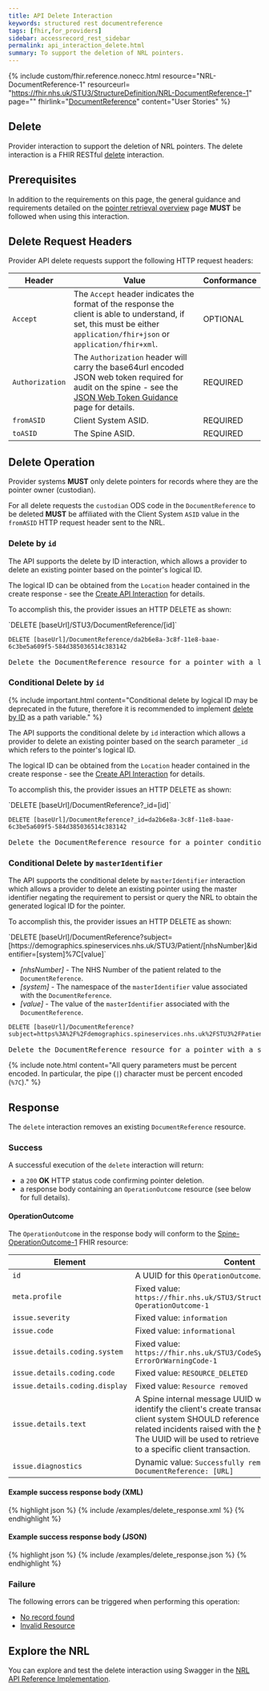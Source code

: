 ```yaml
---
title: API Delete Interaction
keywords: structured rest documentreference
tags: [fhir,for_providers]
sidebar: accessrecord_rest_sidebar
permalink: api_interaction_delete.html
summary: To support the deletion of NRL pointers.
---
```


{% include custom/fhir.reference.nonecc.html resource="NRL-DocumentReference-1" resourceurl= "https://fhir.nhs.uk/STU3/StructureDefinition/NRL-DocumentReference-1" page="" fhirlink="[DocumentReference](https://www.hl7.org/fhir/STU3/documentreference.html)" content="User Stories" %}

## Delete

Provider interaction to support the deletion of NRL pointers. The delete interaction is a FHIR RESTful [delete](https://www.hl7.org/fhir/STU3/http.html#delete) interaction.

## Prerequisites

In addition to the requirements on this page, the general guidance and requirements detailed on the [pointer retrieval overview](pointer_retrieval_overview.html) page **MUST** be followed when using this interaction.

## Delete Request Headers

Provider API delete requests support the following HTTP request headers:

| Header|Value|Conformance|
|-------|-----|-----------|
| `Accept` | The `Accept` header indicates the format of the response the client is able to understand, if set, this must be either `application/fhir+json` or `application/fhir+xml`. | OPTIONAL |
| `Authorization` | The `Authorization` header will carry the base64url encoded JSON web token required for audit on the spine - see the [JSON Web Token Guidance](guidance_jwt.html) page for details. | REQUIRED |
| `fromASID` | Client System ASID. | REQUIRED |
| `toASID` | The Spine ASID. | REQUIRED |

## Delete Operation

Provider systems **MUST** only delete pointers for records where they are the pointer owner (custodian).

For all delete requests the `custodian` ODS code in the `DocumentReference` to be deleted **MUST** be affiliated with the Client System `ASID` value in the `fromASID` HTTP request header sent to the NRL.

### Delete by `id`

The API supports the delete by ID interaction, which allows a provider to delete an existing pointer based on the pointer's logical ID.

The logical ID can be obtained from the `Location` header contained in the create response - see the [Create API Interaction](api_interaction_create.html#create-response) for details.

To accomplish this, the provider issues an HTTP DELETE as shown:

<div markdown="span" class="alert alert-success" role="alert">
`DELETE [baseUrl]/STU3/DocumentReference/[id]`
</div>

<div class="language-http highlighter-rouge">
<pre class="highlight"><code><span class="err">DELETE [baseUrl]/DocumentReference/da2b6e8a-3c8f-11e8-baae-6c3be5a609f5-584d385036514c383142
</span></code>
Delete the DocumentReference resource for a pointer with a logical id of 'da2b6e8a-3c8f-11e8-baae-6c3be5a609f5-584d385036514c383142'.</pre>
</div>

### Conditional Delete by `id`

{% include important.html content="Conditional delete by logical ID may be deprecated in the future, therefore it is recommended to implement [delete by ID](#delete-by-id) as a path variable." %}

The API supports the conditional delete by `id` interaction which allows a provider to delete an existing pointer based on the search parameter `_id` which refers to the pointer's logical ID.

The logical ID can be obtained from the `Location` header contained in the create response - see the [Create API Interaction](api_interaction_create.html#create-response) for details.

To accomplish this, the provider issues an HTTP DELETE as shown:

<div markdown="span" class="alert alert-success" role="alert">
`DELETE [baseUrl]/DocumentReference?_id=[id]`
</div>

<div class="language-http highlighter-rouge">
<pre class="highlight">
<code><span class="err">DELETE [baseUrl]/DocumentReference?_id=da2b6e8a-3c8f-11e8-baae-6c3be5a609f5-584d385036514c383142
</span></code>
Delete the DocumentReference resource for a pointer conditionally with a logical ID of 'da2b6e8a-3c8f-11e8-baae-6c3be5a609f5-584d385036514c383142'.</pre>
</div>

### Conditional Delete by `masterIdentifier`

The API supports the conditional delete by `masterIdentifier` interaction which allows a provider to delete an existing pointer using the master identifier
negating the requirement to persist or query the NRL to obtain the generated logical ID for the pointer.

To accomplish this, the provider issues an HTTP DELETE as shown:

<div markdown="span" class="alert alert-success" role="alert">
`DELETE [baseUrl]/DocumentReference?subject=[https://demographics.spineservices.nhs.uk/STU3/Patient/[nhsNumber]&identifier=[system]%7C[value]`
</div>

- *[nhsNumber]* - The NHS Number of the patient related to the `DocumentReference`.
- *[system]* - The namespace of the `masterIdentifier` value associated with the `DocumentReference`.
- *[value]* - The value of the `masterIdentifier` associated with the `DocumentReference`.

<div class="language-http highlighter-rouge">
<pre class="highlight">
<code><span class="err">DELETE [baseUrl]/DocumentReference?subject=https%3A%2F%2Fdemographics.spineservices.nhs.uk%2FSTU3%2FPatient%2F9876543210%26identifier%3Durn%3Aietf%3Arfc%3A3986%257Curn%3Aoid%3A1.3.6.1.4.1.21367.2005.3.71
</span></code>
Delete the DocumentReference resource for a pointer with a subject and identifier.</pre>
</div>

{% include note.html content="All query parameters must be percent encoded. In particular, the pipe (`|`) character must be percent encoded (`%7C`)." %}

## Response

The `delete` interaction removes an existing `DocumentReference` resource.

### Success

A successful execution of the `delete` interaction will return:
- a `200` **OK** HTTP status code confirming pointer deletion.
- a response body containing an `OperationOutcome` resource (see below for full details).

#### OperationOutcome
The `OperationOutcome` in the response body will conform to the [Spine-OperationOutcome-1](https://fhir.nhs.uk/STU3/StructureDefinition/Spine-OperationOutcome-1) FHIR resource:

|Element|Content|
|-------|-------|
|`id`|A UUID for this `OperationOutcome`.|
|`meta.profile`|Fixed value: `https://fhir.nhs.uk/STU3/StructureDefinition/Spine-OperationOutcome-1`|
|`issue.severity`|Fixed value: `information`|
|`issue.code`|Fixed value: `informational`|
|`issue.details.coding.system`|Fixed value: `https://fhir.nhs.uk/STU3/CodeSystem/Spine-ErrorOrWarningCode-1`|
|`issue.details.coding.code`|Fixed value: `RESOURCE_DELETED`|
|`issue.details.coding.display`|Fixed value: `Resource removed`|
|`issue.details.text`| A Spine internal message UUID which can be used to identify the client's create transaction within Spine. A client system SHOULD reference this UUID in any related incidents raised with the [National Service Desk](https://digital.nhs.uk/services/spine/spine-mini-service-provider-for-personal-demographics-service/service-management-live-service). The UUID will be used to retrieve log entries that relate to a specific client transaction. |
|`issue.diagnostics`|Dynamic value: `Successfully removed resource DocumentReference: [URL]`|

#### Example success response body (XML)

<div class="github-sample-wrapper scroll-height-350">
{% highlight json %}
{% include /examples/delete_response.xml %}
{% endhighlight %}
</div>

#### Example success response body (JSON)

<div class="github-sample-wrapper scroll-height-350">
{% highlight json %}
{% include /examples/delete_response.json %}
{% endhighlight %}
</div>

### Failure

The following errors can be triggered when performing this operation:

- [No record found](guidance_errors.html#resource-not-found)
- [Invalid Resource](guidance_errors.html#invalid-resource)

## Explore the NRL
You can explore and test the delete interaction using Swagger in the [NRL API Reference Implementation](https://data.developer.nhs.uk/nrls-ri/index.html).
